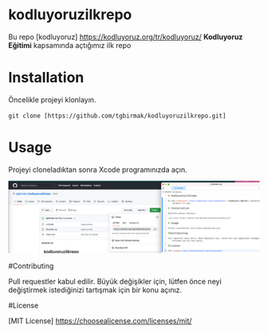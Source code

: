 # kodluyoruzilkrepo

Bu repo [kodluyoruz] https://kodluyoruz.org/tr/kodluyoruz/ **Kodluyoruz Eğitimi** kapsamında açtığımız ilk repo

# Installation

Öncelikle projeyi klonlayın.

`git clone [https://github.com/tgbirmak/kodluyoruzilkrepo.git]`

# Usage

Projeyi cloneladıktan sonra Xcode programınızda açın.

![tugbairmak](https://github.com/tgbirmak/kodluyoruzilkrepo/blob/main/ss.png)

#Contributing

Pull requestler kabul edilir. Büyük değişikler için, lütfen önce neyi değiştirmek istediğinizi tartışmak için bir konu açınız.

#License

[MIT License] https://choosealicense.com/licenses/mit/
